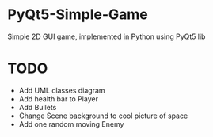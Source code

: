 # PyQt5-Simple-Game
Simple 2D GUI game, implemented in Python using PyQt5 lib

# TODO
 - Add UML classes diagram
 - Add health bar to Player
 - Add Bullets
 - Change Scene background to cool picture of space
 - Add one random moving Enemy